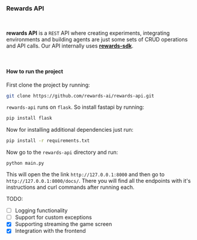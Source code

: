 ### **Rewards API**

<br>

**rewards API** is a `REST` API where creating experiments, integrating environments and building agents are just some sets of CRUD operations and API calls. Our API internally uses [**rewards-sdk**](https://github.com/rewards-ai/rewards-SDK).

<br>

#### **How to run the project**

First clone the project by running:

```bash
git clone https://github.com/rewards-ai/rewards-api.git
```

`rewards-api` runs on `flask`. So install fastapi by running:

```bash
pip install flask
```

Now for installing additional dependencies just run:

```bash
pip install -r requirements.txt
```

Now go to the `rewards-api` directory and run:

```
python main.py
```

This will open the the link `http://127.0.0.1:8000` and then go to `http://127.0.0.1:8000/docs/`. There you will find all the endpoints with it's instructions and curl commands after running each.

TODO:

- [ ] Logging functionality
- [ ] Support for custom exceptions
- [X] Supporting streaming the game screen
- [X] Integration with the frontend
